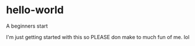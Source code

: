 hello-world
===========

A beginners start

I'm just getting started with this so PLEASE don make to much fun of me.   lol
